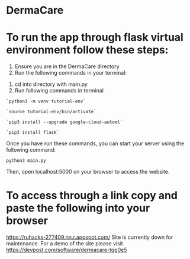 # DermaCare

# To run the app through flask virtual environment follow these steps:
  1) Ensure you are in the DermaCare directory
  2) Run the following commands in your terminal:
  
  
  1. cd into directory with main.py
  2. Run following commands in terminal
		
	`python3 -m venv tutorial-env`
	
	`source tutorial-env/bin/activate`
	
	`pip3 install --upgrade google-cloud-automl`
	
	`pip3 install flask`
    
   Once you have run these commands, you can start your server using the following command:
   
   `python3 main.py`
      
   Then, open localhost:5000 on your browser to access the website.

# To access through a link copy and paste the following into your browser

https://ruhacks-277409.nn.r.appspot.com/
Site is currently down for maintenance. For a demo of the site please visit https://devpost.com/software/dermacare-tqg0e5
